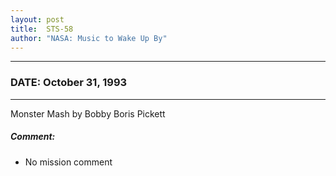 ```yaml
---
layout: post
title:  STS-58
author: "NASA: Music to Wake Up By"
---
```


----
### DATE: October 31, 1993
----
Monster Mash by Bobby Boris Pickett

##### Comment:
* No mission comment
